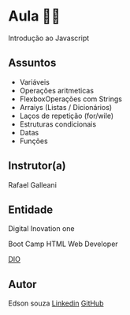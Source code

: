 # Aula  :man_student:

Introdução ao Javascript

## Assuntos

* Variáveis
* Operações aritmeticas
* FlexboxOperações com Strings
* Arraiys (Listas / Dicionários)
* Laços de repetição (for/wile)
* Estruturas condicionais
* Datas 
* Funções

## Instrutor(a)

Rafael Galleani



## Entidade

Digital Inovation one 

Boot Camp HTML Web Developer

[DIO](https://digitalinnovation.one/sign-up?ref=8EJE9QGVQT)


## Autor

Edson souza
[Linkedin](https://www.linkedin.com/in/edsonfrs/)
[GitHub](https://github.com/Edsonfrs)

